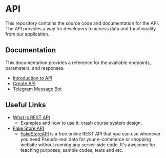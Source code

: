 # API

This repository contains the source code and documentation for the API. The API provides a way for developers to access data and functionality from our application.

## Documentation

This documentation provides a reference for the available endpoints, parameters, and responses.

- [Introduction to API](./api.md)
- [Create API](./creating.api.md)
- [Telegram Message Bot](./telegram.message.bot.md)

## Useful Links

- [What Is REST API](https://www.youtube.com/watch?v=-mN3VyJuCjM)
  - Examples and how to use it: crash course system design.
- [Fake Store API](https://fakestoreapi.com/)
  - [FakeStoreAPI](https://github.com/keikaavousi/fake-store-api) is a free online REST API that you can use whenever you need Pseudo-real data for your e-commerce or shopping website without running any server-side code. It's awesome for teaching purposes, sample codes, tests and etc.
